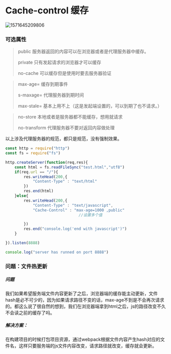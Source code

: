 # Cache-control 缓存

![1571645209806](F:\我的笔记\image\1571645209806.png)

### 可选属性

> public					   服务器返回的内容可以在浏览器或者是代理服务器中缓存。
>
> private					只有发起请求的浏览器才可以缓存
>
> no-cache				可以缓存但是使用时要去服务器验证

> max-age=<second>				缓存到期事件
>
> s-maxage=<second>			 代理服务器到期时间
>
> max-stale=<second>			基本上用不上（这是发起端设置的，可以到期了也不请求。）

> no-store				本地或者是服务器都不能缓存，想用就请求
>
> no-transform		代理服务器不要对返回内容做处理

以上涉及代理服务器的规范，都只是规范，没有强制效果。

```js
const http = require("http")
const fs = require("fs")

http.createServer(function(req,res){
    const html = fs.readFileSync("test.html","utf8")
    if(req.url == "/"){
        res.writeHead(200,{
            "Content-Type" : "text/html"
        })
        res.end(html)
    }else{
        res.writeHead(200,{
            "Content-Type" : "text/javascript",
            "Cache-Control" : "max-age=1000 ,public"
            					//设置多个值

        })
        res.end("console.log('end with javascript')")
    }

}).listen(8888)

console.log("server has runned on port 8888")
```

### 问题：文件热更新

##### 问题

我们如果希望服务端文件内容更新了之后，浏览器端的缓存能主动更新，文件hash是必不可少的，因为如果请求路径不变的话，max-age不到是不会再次请求的。都这么说了很自然的想到，我们在浏览器端拿到html之后，js的路径改变不久不会读之前的缓存了吗。

##### 解决方案：

在构建项目的时候打包项目资源，通过webpack根据文件内容产生hash对应的文件名，这样只要服务端的js文件内容改变，请求路径就改变，缓存就会更新。

